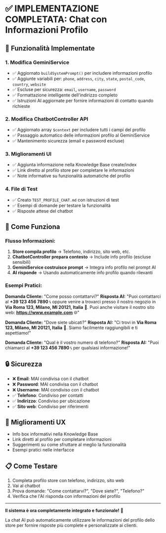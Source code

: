 # ✅ IMPLEMENTAZIONE COMPLETATA: Chat con Informazioni Profilo

## 🎯 **Funzionalità Implementate**

### **1. Modifica GeminiService**
- ✅ Aggiornato `buildSystemPrompt()` per includere informazioni profilo
- ✅ Aggiunte variabili per: `phone`, `address`, `city`, `state`, `postal_code`, `country`, `website`
- ✅ Escluse per sicurezza: `email`, `username`, `password`
- ✅ Formattazione intelligente dell'indirizzo completo
- ✅ Istruzioni AI aggiornate per fornire informazioni di contatto quando richieste

### **2. Modifica ChatbotController API**
- ✅ Aggiornato array `$context` per includere tutti i campi del profilo
- ✅ Passaggio automatico delle informazioni profilo al GeminiService
- ✅ Mantenimento sicurezza (email e password escluse)

### **3. Miglioramenti UI**
- ✅ Aggiunta informazione nella Knowledge Base create/index
- ✅ Link diretto al profilo store per completare le informazioni
- ✅ Note informative su funzionalità automatiche del profilo

### **4. File di Test**
- ✅ Creato `TEST_PROFILE_CHAT.md` con istruzioni di test
- ✅ Esempi di domande per testare la funzionalità
- ✅ Risposte attese del chatbot

## 🚀 **Come Funziona**

### **Flusso Informazioni:**
1. **Store compila profilo** → Telefono, indirizzo, sito web, etc.
2. **ChatbotController prepara contesto** → Include info profilo (escluse sensibili)
3. **GeminiService costruisce prompt** → Integra info profilo nel prompt AI
4. **AI risponde** → Usando automaticamente info profilo quando rilevanti

### **Esempi Pratici:**

**Domanda Cliente:** "Come posso contattarvi?"
**Risposta AI:** "Puoi contattarci al **+39 123 456 7890** 📞 oppure venire a trovarci presso il nostro negozio in **Via Roma 123, Milano, MI 20121, Italia** 📍. Puoi anche visitare il nostro sito web: **https://www.example.com** 🌐"

**Domanda Cliente:** "Dove siete ubicati?"
**Risposta AI:** "Ci trovi in **Via Roma 123, Milano, MI 20121, Italia** 📍. Siamo facilmente raggiungibili e ti aspettiamo!"

**Domanda Cliente:** "Qual è il vostro numero di telefono?"
**Risposta AI:** "Puoi chiamarci al **+39 123 456 7890** 📞 per qualsiasi informazione!"

## 🔒 **Sicurezza**
- ❌ **Email**: MAI condivisa con il chatbot
- ❌ **Password**: MAI condivisa con il chatbot  
- ❌ **Username**: MAI condiviso con il chatbot
- ✅ **Telefono**: Condiviso per contatti
- ✅ **Indirizzo**: Condiviso per ubicazione
- ✅ **Sito web**: Condiviso per riferimenti

## 🎨 **Miglioramenti UX**
- Info box informativi nella Knowledge Base
- Link diretti al profilo per completare informazioni
- Suggerimenti su come sfruttare al meglio la funzionalità
- Esempi pratici nelle interfacce

## 📋 **Come Testare**
1. Completa profilo store con telefono, indirizzo, sito web
2. Vai al chatbot
3. Prova domande: "Come contattarvi?", "Dove siete?", "Telefono?"
4. Verifica che l'AI risponda con informazioni del profilo

---

**Il sistema è ora completamente integrato e funzionale!** 🎉

La chat AI può automaticamente utilizzare le informazioni del profilo dello store per fornire risposte più complete e personalizzate ai clienti.
